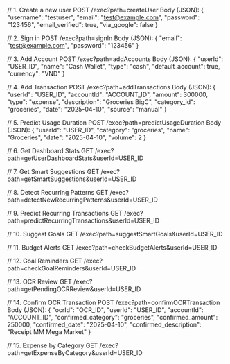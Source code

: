 // 1. Create a new user
POST /exec?path=createUser
Body (JSON):
{
  "username": "testuser",
  "email": "test@example.com",
  "password": "123456",
  "email_verified": true,
  "via_google": false
}

// 2. Sign in
POST /exec?path=signIn
Body (JSON):
{
  "email": "test@example.com",
  "password": "123456"
}

// 3. Add Account
POST /exec?path=addAccounts
Body (JSON):
{
  "userId": "USER_ID",
  "name": "Cash Wallet",
  "type": "cash",
  "default_account": true,
  "currency": "VND"
}

// 4. Add Transaction
POST /exec?path=addTransactions
Body (JSON):
{
  "userId": "USER_ID",
  "accountId": "ACCOUNT_ID",
  "amount": 300000,
  "type": "expense",
  "description": "Groceries BigC",
  "category_id": "groceries",
  "date": "2025-04-10",
  "source": "manual"
}

// 5. Predict Usage Duration
POST /exec?path=predictUsageDuration
Body (JSON):
{
  "userId": "USER_ID",
  "category": "groceries",
  "name": "Groceries",
  "date": "2025-04-10",
  "volume": 2
}

// 6. Get Dashboard Stats
GET /exec?path=getUserDashboardStats&userId=USER_ID

// 7. Get Smart Suggestions
GET /exec?path=getSmartSuggestions&userId=USER_ID

// 8. Detect Recurring Patterns
GET /exec?path=detectNewRecurringPatterns&userId=USER_ID

// 9. Predict Recurring Transactions
GET /exec?path=predictRecurringTransactions&userId=USER_ID

// 10. Suggest Goals
GET /exec?path=suggestSmartGoals&userId=USER_ID

// 11. Budget Alerts
GET /exec?path=checkBudgetAlerts&userId=USER_ID

// 12. Goal Reminders
GET /exec?path=checkGoalReminders&userId=USER_ID

// 13. OCR Review
GET /exec?path=getPendingOCRReview&userId=USER_ID

// 14. Confirm OCR Transaction
POST /exec?path=confirmOCRTransaction
Body (JSON):
{
  "ocrId": "OCR_ID",
  "userId": "USER_ID",
  "accountId": "ACCOUNT_ID",
  "confirmed_category": "groceries",
  "confirmed_amount": 250000,
  "confirmed_date": "2025-04-10",
  "confirmed_description": "Receipt MM Mega Market"
}

// 15. Expense by Category
GET /exec?path=getExpenseByCategory&userId=USER_ID
